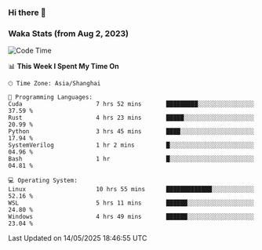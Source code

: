 ### Hi there 👋

### Waka Stats (from Aug 2, 2023)

<!--START_SECTION:waka-->
![Code Time](http://img.shields.io/badge/Code%20Time-838%20hrs%2030%20mins-blue)

📊 **This Week I Spent My Time On** 

```text
🕑︎ Time Zone: Asia/Shanghai

💬 Programming Languages: 
Cuda                     7 hrs 52 mins       █████████░░░░░░░░░░░░░░░░   37.59 % 
Rust                     4 hrs 23 mins       █████░░░░░░░░░░░░░░░░░░░░   20.99 % 
Python                   3 hrs 45 mins       ████░░░░░░░░░░░░░░░░░░░░░   17.94 % 
SystemVerilog            1 hr 2 mins         █░░░░░░░░░░░░░░░░░░░░░░░░   04.96 % 
Bash                     1 hr                █░░░░░░░░░░░░░░░░░░░░░░░░   04.81 % 

💻 Operating System: 
Linux                    10 hrs 55 mins      █████████████░░░░░░░░░░░░   52.16 % 
WSL                      5 hrs 11 mins       ██████░░░░░░░░░░░░░░░░░░░   24.80 % 
Windows                  4 hrs 49 mins       ██████░░░░░░░░░░░░░░░░░░░   23.04 % 
```


 Last Updated on 14/05/2025 18:46:55 UTC
<!--END_SECTION:waka-->
